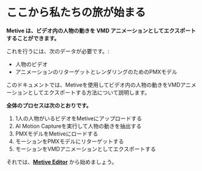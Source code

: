 # ここから私たちの旅が始まる

**Metive は、ビデオ内の人物の動きを VMD アニメーションとしてエクスポートすることができます。**

これを行うには、次のデータが必要です。:

- 人物のビデオ
- アニメーションのリターゲットとレンダリングのためのPMXモデル

このドキュメントでは、Metiveを使用してビデオ内の人物の動きをVMDアニメーションとしてエクスポートする方法について説明します。

**全体のプロセスは次のとおりです。**

1. 1人の人物がいるビデオをMetiveにアップロードする
2. AI Motion Captureを実行して人物の動きを抽出する
3. PMXモデルをMetiveにロードする
4. モーションをPMXモデルにリターゲットする
5. モーションをVMDアニメーションとしてエクスポートする

それでは、**[Metive Editor](https://www.metive.app/editor)** から始めましょう。
